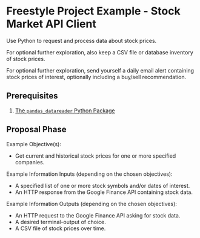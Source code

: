 # Freestyle Project Example - Stock Market API Client

Use Python to request and process data about stock prices.

For optional further exploration, also keep a CSV file or database inventory of stock prices.

For optional further exploration, send yourself a daily email alert containing stock prices of interest, optionally including a buy/sell recommendation.

## Prerequisites

  1. [The `pandas_datareader` Python Package](notes/programming-languages/python/packages/pandas-datareader.md)

## Proposal Phase

Example Objective(s):

  + Get current and historical stock prices for one or more specified companies.

Example Information Inputs (depending on the chosen objectives):

  + A specified list of one or more stock symbols and/or dates of interest.
  + An HTTP response from the Google Finance API containing stock data.

Example Information Outputs (depending on the chosen objectives):

  + An HTTP request to the Google Finance API asking for stock data.
  + A desired terminal-output of choice.
  + A CSV file of stock prices over time.
